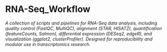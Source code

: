 # RNA-Seq_Workflow
*A collection of scripts and pipelines for RNA-Seq data analysis, including quality control (FastQC, MultiQC), alignment (STAR, HISAT2), quantification (featureCounts, Salmon), differential expression (DESeq2, edgeR), and visualization (ggplot2, clusterProfiler). Designed for reproducibility and modular use in transcriptomics research.*
